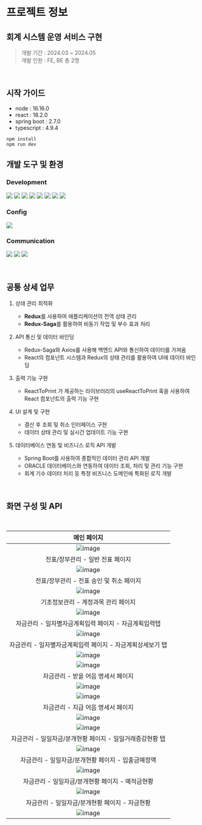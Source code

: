 # 프로젝트 정보


## 회계 시스템 운영 서비스 구현
> 개발 기간 : 2024.03 ~ 2024.05 <br/>
> 개발 인원 : FE, BE 총 2명
<br/>

## 시작 가이드

- node : 16.16.0
- react : 18.2.0
- spring boot : 2.7.0
- typescript : 4.9.4

```
npm install
npm run dev
```


## 개발 도구 및 환경

### Development
<img src="https://img.shields.io/badge/java-007396?style=for-the-badge&logo=java&logoColor=white"> <img src="https://img.shields.io/badge/springboot-6DB33F?style=for-the-badge&logo=springboot&logoColor=white"> <img src="https://img.shields.io/badge/oracle-F80000?style=for-the-badge&logo=oracle&logoColor=white"> 
<img src="https://img.shields.io/badge/hibernate-59666C?style=for-the-badge&logo=hibernate&logoColor=white"> 
<img src="https://img.shields.io/badge/typescript-3178C6?style=for-the-badge&logo=typescript&logoColor=white"> 
<img src="https://img.shields.io/badge/react-61DAFB?style=for-the-badge&logo=react&logoColor=black"> 
<img src="https://img.shields.io/badge/redux-764ABC?style=for-the-badge&logo=redux&logoColor=white"> 
<img src="https://img.shields.io/badge/reduxsaga-999999?style=for-the-badge&logo=reduxsaga&logoColor=white"> 


### Config
<img src="https://img.shields.io/badge/npm-CB3837?style=for-the-badge&logo=npm&logoColor=white"> 

### Communication
<img src="https://img.shields.io/badge/jira-0052CC?style=for-the-badge&logo=jira&logoColor=white"> <img src="https://img.shields.io/badge/confluence-172B4D?style=for-the-badge&logo=confluence&logoColor=white">
<img src="https://img.shields.io/badge/slack-4A154B?style=for-the-badge&logo=slack&logoColor=white"> 

<br/>

## 공통 상세 업무

1. 상태 관리 최적화
	- **Redux**를 사용하여 애플리케이션의 전역 상태 관리
	- **Redux-Saga**를 활용하여 비동기 작업 및 부수 효과 처리

2. API 통신 및 데이터 바인딩
	- Redux-Saga와 Axios를 사용해 백엔드 API와 통신하여 데이터를 가져옴
	- React의 컴포넌트 시스템과 Redux의 상태 관리를 활용하여 UI에 데이터 바인딩

3. 출력 기능 구현
	- ReactToPrint 가 제공하는 라이브러리의 useReactToPrint 훅을 사용하여 React 컴포넌트의 출력 기능 구현

5. UI 설계 및 구현
    - 결산 후 조회 및 취소 인터페이스 구현
    - 데이터 상태 관리 및 실시간 업데이트 기능 구현

5. 데이터베이스 연동 및 비즈니스 로직 API 개발
   - Spring Boot를 사용하여 종합적인 데이터 관리 API 개발
   - ORACLE 데이터베이스와 연동하여 데이터 조회, 처리 및 관리 기능 구현
   - 회계 기수 데이터 처리 등 특정 비즈니스 도메인에 특화된 로직 개발
  
<br/>

## 화면 구성 및 API 

<br/>

|메인 페이지|
|:----:|
| ![image](https://github.com/user-attachments/assets/902e33db-d7a8-499c-b136-414d710bdfc2) |
|전표/장부관리 - 일반 전표 페이지|
| ![image](https://github.com/user-attachments/assets/14d1d456-35ca-410a-86c1-ddbebc5d999f) |
|전표/장부관리 - 전표 승인 및 취소 페이지|
| ![image](https://github.com/user-attachments/assets/ff13c2f1-ab9a-4733-85c0-358b4ae31070) |
|기초정보관리 - 계정과목 관리 페이지|
| ![image](https://github.com/user-attachments/assets/28d46f87-2b5b-445c-9101-a4e4f19f1109) |
|자금관리 - 일자별자금계획입력 페이지 - 자금계획입력탭|
| ![image](https://github.com/user-attachments/assets/bf533bc2-6516-4d0d-893c-4b0fa5104ef0) |
|자금관리 - 일자별자금계획입력 페이지 - 자금계획상세보기 탭|
| ![image](https://github.com/user-attachments/assets/2ee0c0a2-eb50-456f-91f2-7968a2b7cadf)
![image](https://github.com/user-attachments/assets/56b73c1d-995b-4d61-962e-ce9c708ad248) |
|자금관리 - 받을 어음 명세서 페이지|
|![image](https://github.com/user-attachments/assets/abebea86-5bab-4813-aeca-b2a1617a69f3)
![image](https://github.com/user-attachments/assets/71348d67-be5d-4a04-bf66-216ba717aa17)|
|자금관리 - 지급 어음 명세서 페이지|
|![image](https://github.com/user-attachments/assets/a20976c3-c9fd-463b-a613-f92196e75710)
![image](https://github.com/user-attachments/assets/31d3bda9-e176-47b6-9842-dce45ca5a701)|
|자금관리 - 일일자금/분개현황 페이지 - 일일거래증감현황 탭|
|![image](https://github.com/user-attachments/assets/f2f0d55e-7e02-4057-8db5-e8756f706f91)|
|자금관리 - 일일자금/분개현황 페이지 - 입출금예정액|
|![image](https://github.com/user-attachments/assets/09424f43-797d-438d-a16e-d4eadf50c782)|
|자금관리 - 일일자금/분개현황 페이지 - 예적금현황|
|![image](https://github.com/user-attachments/assets/0d8f677e-f147-4487-a10a-3fea6e93e66f)|
|자금관리 - 일일자금/분개현황 페이지 - 자금현황|
|![image](https://github.com/user-attachments/assets/dd31a1cf-7642-4191-81c6-e9258c93f3a0)|

